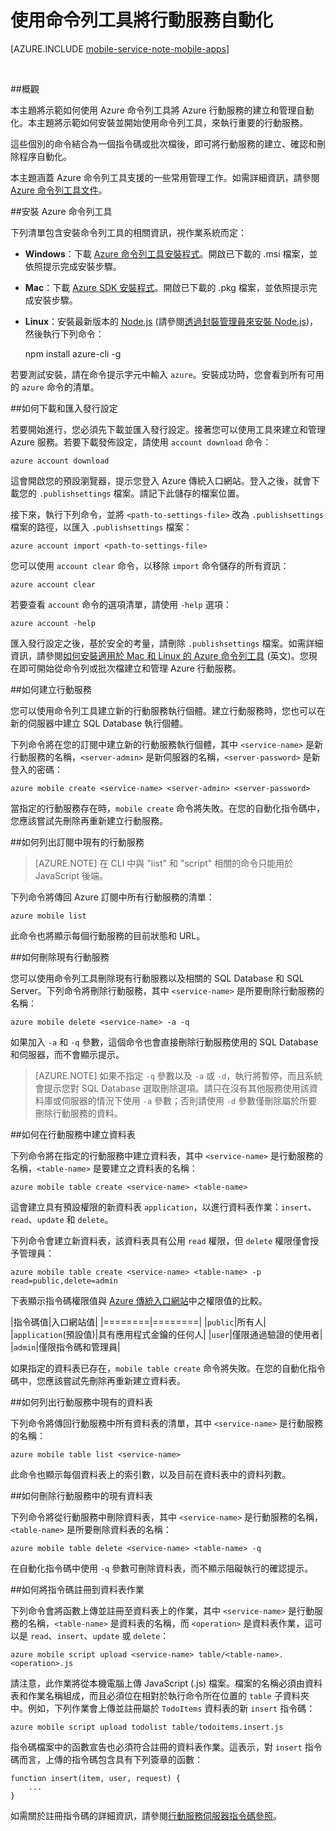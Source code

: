 <properties
	pageTitle="從命令列管理行動服務 | Microsoft Azure"
	description="了解如何使用命令列工具建立、部署和管理 Azure 行動服務。"
	services="mobile-services"
	documentationCenter="Mobile"
	authors="ggailey777"
	manager="dwrede"
	editor=""/>

<tags
	ms.service="mobile-services"
	ms.workload="mobile"
	ms.tgt_pltfrm="NA"
	ms.devlang="multiple"
	ms.topic="article"
	ms.date="07/21/2016"
	ms.author="glenga"/>

# 使用命令列工具將行動服務自動化

[AZURE.INCLUDE [mobile-service-note-mobile-apps](../../includes/mobile-services-note-mobile-apps.md)]

&nbsp;


##概觀

本主題將示範如何使用 Azure 命令列工具將 Azure 行動服務的建立和管理自動化。本主題將示範如何安裝並開始使用命令列工具，來執行重要的行動服務。

這些個別的命令結合為一個指令碼或批次檔後，即可將行動服務的建立、確認和刪除程序自動化。

本主題涵蓋 Azure 命令列工具支援的一些常用管理工作。如需詳細資訊，請參閱 [Azure 命令列工具文件][reference-docs]。

##安裝 Azure 命令列工具

下列清單包含安裝命令列工具的相關資訊，視作業系統而定：

* **Windows**：下載 [Azure 命令列工具安裝程式][windows-installer]。開啟已下載的 .msi 檔案，並依照提示完成安裝步驟。

* **Mac**：下載 [Azure SDK 安裝程式][mac-installer]。開啟已下載的 .pkg 檔案，並依照提示完成安裝步驟。

* **Linux**：安裝最新版本的 [Node.js][nodejs-org] \(請參閱[透過封裝管理員來安裝 Node.js][install-node-linux])，然後執行下列命令：

	npm install azure-cli -g

若要測試安裝，請在命令提示字元中輸入 `azure`。安裝成功時，您會看到所有可用的 `azure` 命令的清單。

##如何下載和匯入發行設定

若要開始進行，您必須先下載並匯入發行設定。接著您可以使用工具來建立和管理 Azure 服務。若要下載發佈設定，請使用 `account download` 命令：

	azure account download

這會開啟您的預設瀏覽器，提示您登入 Azure 傳統入口網站。登入之後，就會下載您的 `.publishsettings` 檔案。請記下此儲存的檔案位置。

接下來，執行下列命令，並將 `<path-to-settings-file>` 改為 `.publishsettings` 檔案的路徑，以匯入 `.publishsettings` 檔案：

	azure account import <path-to-settings-file>

您可以使用 <code>account clear</code> 命令，以移除 <code>import</code> 命令儲存的所有資訊：

	azure account clear

若要查看 `account` 命令的選項清單，請使用 `-help` 選項：

	azure account -help

匯入發行設定之後，基於安全的考量，請刪除 `.publishsettings` 檔案。如需詳細資訊，請參閱[如何安裝適用於 Mac 和 Linux 的 Azure 命令列工具] \(英文)。您現在即可開始從命令列或批次檔建立和管理 Azure 行動服務。

##如何建立行動服務

您可以使用命令列工具建立新的行動服務執行個體。建立行動服務時，您也可以在新的伺服器中建立 SQL Database 執行個體。

下列命令將在您的訂閱中建立新的行動服務執行個體，其中 `<service-name>` 是新行動服務的名稱，`<server-admin>` 是新伺服器的名稱，`<server-password>` 是新登入的密碼：

	azure mobile create <service-name> <server-admin> <server-password>

當指定的行動服務存在時，`mobile create` 命令將失敗。在您的自動化指令碼中，您應該嘗試先刪除再重新建立行動服務。

##如何列出訂閱中現有的行動服務

> [AZURE.NOTE] 在 CLI 中與 "list" 和 "script" 相關的命令只能用於 JavaScript 後端。

下列命令將傳回 Azure 訂閱中所有行動服務的清單：

	azure mobile list

此命令也將顯示每個行動服務的目前狀態和 URL。

##如何刪除現有行動服務

您可以使用命令列工具刪除現有行動服務以及相關的 SQL Database 和 SQL Server。下列命令將刪除行動服務，其中 `<service-name>` 是所要刪除行動服務的名稱：

	azure mobile delete <service-name> -a -q

如果加入 `-a` 和 `-q` 參數，這個命令也會直接刪除行動服務使用的 SQL Database 和伺服器，而不會顯示提示。

> [AZURE.NOTE] 如果不指定 <code>-q</code> 參數以及 <code>-a</code> 或 <code>-d</code>，執行將暫停，而且系統會提示您對 SQL Database 選取刪除選項。請只在沒有其他服務使用該資料庫或伺服器的情況下使用 <code>-a</code> 參數；否則請使用 <code>-d</code> 參數僅刪除屬於所要刪除行動服務的資料。

##如何在行動服務中建立資料表

下列命令將在指定的行動服務中建立資料表，其中 `<service-name>` 是行動服務的名稱，`<table-name>` 是要建立之資料表的名稱：

	azure mobile table create <service-name> <table-name>

這會建立具有預設權限的新資料表 `application`，以進行資料表作業：`insert`、`read`、`update` 和 `delete`。

下列命令會建立新資料表，該資料表具有公用 `read` 權限，但 `delete` 權限僅會授予管理員：

	azure mobile table create <service-name> <table-name> -p read=public,delete=admin

下表顯示指令碼權限值與 [Azure 傳統入口網站]中之權限值的比較。

|指令碼值|入口網站值| |========|========| |`public`|所有人| |`application`(預設值)|具有應用程式金鑰的任何人| |`user`|僅限通過驗證的使用者| |`admin`|僅限指令碼和管理員|

如果指定的資料表已存在，`mobile table create` 命令將失敗。在您的自動化指令碼中，您應該嘗試先刪除再重新建立資料表。

##如何列出行動服務中現有的資料表

下列命令將傳回行動服務中所有資料表的清單，其中 `<service-name>` 是行動服務的名稱：

	azure mobile table list <service-name>

此命令也顯示每個資料表上的索引數，以及目前在資料表中的資料列數。

##如何刪除行動服務中的現有資料表

下列命令將從行動服務中刪除資料表，其中 `<service-name>` 是行動服務的名稱，`<table-name>` 是所要刪除資料表的名稱：

	azure mobile table delete <service-name> <table-name> -q

在自動化指令碼中使用 `-q` 參數可刪除資料表，而不顯示阻礙執行的確認提示。

##如何將指令碼註冊到資料表作業

下列命令會將函數上傳並註冊至資料表上的作業，其中 `<service-name>` 是行動服務的名稱，`<table-name>` 是資料表的名稱，而 `<operation>` 是資料表作業，這可以是 `read`、`insert`、`update` 或 `delete`：

	azure mobile script upload <service-name> table/<table-name>.<operation>.js

請注意，此作業將從本機電腦上傳 JavaScript (.js) 檔案。檔案的名稱必須由資料表和作業名稱組成，而且必須位在相對於執行命令所在位置的 `table` 子資料夾中。例如，下列作業會上傳並註冊屬於 `TodoItems` 資料表的新 `insert` 指令碼：

	azure mobile script upload todolist table/todoitems.insert.js

指令碼檔案中的函數宣告也必須符合註冊的資料表作業。這表示，對 `insert` 指令碼而言，上傳的指令碼包含具有下列簽章的函數：

	function insert(item, user, request) {
	    ...
	}

如需關於註冊指令碼的詳細資訊，請參閱[行動服務伺服器指令碼參照]。

<!-- Anchors. -->
[Download and install the command-line tools]: #install
[Download and import publish settings]: #import
[Create a new mobile service]: #create-service
[Get the master key]: #get-master-key
[Create a new table]: #create-table
[Register a new table script]: #register-script
[Delete an existing table]: #delete-table
[Delete an existing mobile service]: #delete-service
[Test the mobile service]: #test-service
[List mobile services]: #list-services
[List tables]: #list-tables
[Next steps]: #next-steps

<!-- Images. -->











<!-- URLs. -->
[行動服務伺服器指令碼參照]: http://go.microsoft.com/fwlink/p?LinkId=262293

[Azure 傳統入口網站]: https://manage.windowsazure.com/
[nodejs-org]: http://nodejs.org/
[install-node-linux]: https://github.com/joyent/node/wiki/Installing-Node.js-via-package-manager

[mac-installer]: http://go.microsoft.com/fwlink/p?LinkId=252249
[windows-installer]: http://go.microsoft.com/fwlink/p?LinkID=275464
[reference-docs]: http://azure.microsoft.com/documentation/articles/virtual-machines-command-line-tools/#Commands_to_manage_mobile_services
[如何安裝適用於 Mac 和 Linux 的 Azure 命令列工具]: http://go.microsoft.com/fwlink/p/?LinkId=275795

<!---HONumber=AcomDC_0727_2016-->